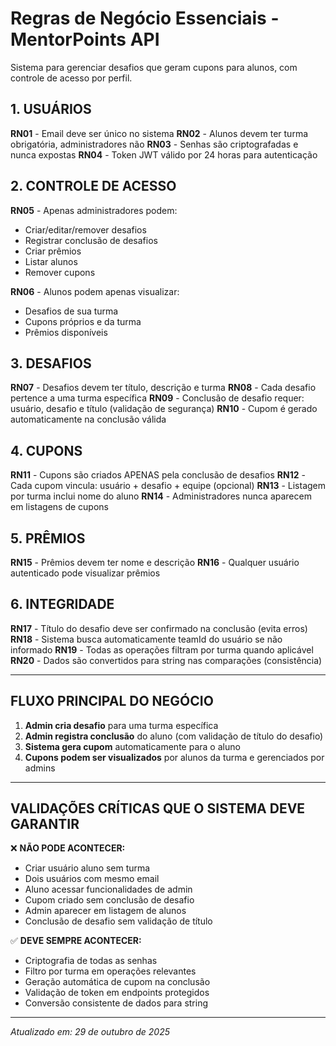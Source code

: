 # Regras de Negócio Essenciais - MentorPoints API

Sistema para gerenciar desafios que geram cupons para alunos, com controle de acesso por perfil.

## 1. USUÁRIOS

**RN01** - Email deve ser único no sistema
**RN02** - Alunos devem ter turma obrigatória, administradores não
**RN03** - Senhas são criptografadas e nunca expostas
**RN04** - Token JWT válido por 24 horas para autenticação

## 2. CONTROLE DE ACESSO

**RN05** - Apenas administradores podem:
- Criar/editar/remover desafios
- Registrar conclusão de desafios
- Criar prêmios
- Listar alunos
- Remover cupons

**RN06** - Alunos podem apenas visualizar:
- Desafios de sua turma
- Cupons próprios e da turma
- Prêmios disponíveis

## 3. DESAFIOS

**RN07** - Desafios devem ter título, descrição e turma
**RN08** - Cada desafio pertence a uma turma específica
**RN09** - Conclusão de desafio requer: usuário, desafio e título (validação de segurança)
**RN10** - Cupom é gerado automaticamente na conclusão válida

## 4. CUPONS

**RN11** - Cupons são criados APENAS pela conclusão de desafios
**RN12** - Cada cupom vincula: usuário + desafio + equipe (opcional)
**RN13** - Listagem por turma inclui nome do aluno
**RN14** - Administradores nunca aparecem em listagens de cupons

## 5. PRÊMIOS

**RN15** - Prêmios devem ter nome e descrição
**RN16** - Qualquer usuário autenticado pode visualizar prêmios

## 6. INTEGRIDADE

**RN17** - Título do desafio deve ser confirmado na conclusão (evita erros)
**RN18** - Sistema busca automaticamente teamId do usuário se não informado
**RN19** - Todas as operações filtram por turma quando aplicável
**RN20** - Dados são convertidos para string nas comparações (consistência)

---

## FLUXO PRINCIPAL DO NEGÓCIO

1. **Admin cria desafio** para uma turma específica
2. **Admin registra conclusão** do aluno (com validação de título do desafio)
3. **Sistema gera cupom** automaticamente para o aluno
4. **Cupons podem ser visualizados** por alunos da turma e gerenciados por admins

---

## VALIDAÇÕES CRÍTICAS QUE O SISTEMA DEVE GARANTIR

❌ **NÃO PODE ACONTECER:**
- Criar usuário aluno sem turma
- Dois usuários com mesmo email
- Aluno acessar funcionalidades de admin
- Cupom criado sem conclusão de desafio
- Admin aparecer em listagem de alunos
- Conclusão de desafio sem validação de título

✅ **DEVE SEMPRE ACONTECER:**
- Criptografia de todas as senhas
- Filtro por turma em operações relevantes
- Geração automática de cupom na conclusão
- Validação de token em endpoints protegidos
- Conversão consistente de dados para string

---

*Atualizado em: 29 de outubro de 2025*
